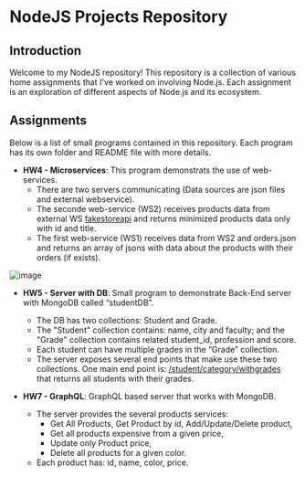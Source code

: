 # NodeJS Projects Repository

## Introduction

Welcome to my NodeJS repository! This repository is a collection of various home assignments that I've worked on involving Node.js. Each assignment is an exploration of different aspects of Node.js and its ecosystem.

## Assignments

Below is a list of small programs contained in this repository. Each program has its own folder and README file with more details.

- **HW4 - Microservices**: This program demonstrats the use of web-services.
  - There are two servers communicating (Data sources are json files and external webservice).
  - The seconde web-service (WS2) receives products data from external WS [fakestoreapi](https://fakestoreapi.com/products) and returns minimized products data only with id and title.
  - The first web-service (WS1) receives data from WS2 and orders.json and returns an array of jsons with data about the products with their orders (if exists).

![image](https://github.com/gilseg10/NodeJS/assets/157500311/eb5da515-818c-4cd0-a3d9-9911217b30c2)
 
- **HW5 - Server with DB**: Small program to demonstrate Back-End server with MongoDB called “studentDB”.
  - The DB has two collections: Student and Grade.
  - The "Student" collection contains: name, city and faculty; and the "Grade" collection contains related student_id, profession and score.
  - Each student can have multiple grades in the “Grade” collection.
  - The server exposes several end points that make use these two collections. One main end point is: <ins>/student/category/withgrades</ins> that returns all students with their grades.     

- **HW7 - GraphQL**: GraphQL based server that works with MongoDB.
  - The server provides the several products services:
    - Get All Products, Get Product by id, Add/Update/Delete product,
    - Get all products expensive from a given price,
    - Update only Product price,
    - Delete all products for a given color.
  - Each product has: id, name, color, price.
